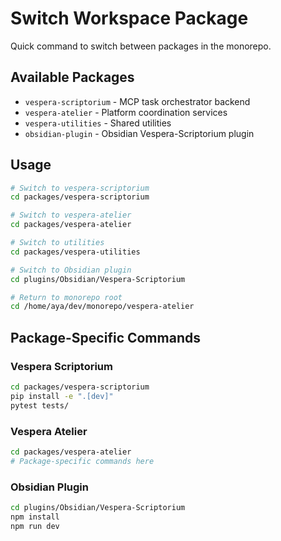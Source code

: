 # Switch Workspace Package

Quick command to switch between packages in the monorepo.

## Available Packages

- `vespera-scriptorium` - MCP task orchestrator backend
- `vespera-atelier` - Platform coordination services  
- `vespera-utilities` - Shared utilities
- `obsidian-plugin` - Obsidian Vespera-Scriptorium plugin

## Usage

```bash
# Switch to vespera-scriptorium
cd packages/vespera-scriptorium

# Switch to vespera-atelier
cd packages/vespera-atelier

# Switch to utilities
cd packages/vespera-utilities

# Switch to Obsidian plugin
cd plugins/Obsidian/Vespera-Scriptorium

# Return to monorepo root
cd /home/aya/dev/monorepo/vespera-atelier
```

## Package-Specific Commands

### Vespera Scriptorium
```bash
cd packages/vespera-scriptorium
pip install -e ".[dev]"
pytest tests/
```

### Vespera Atelier
```bash
cd packages/vespera-atelier
# Package-specific commands here
```

### Obsidian Plugin
```bash
cd plugins/Obsidian/Vespera-Scriptorium
npm install
npm run dev
```